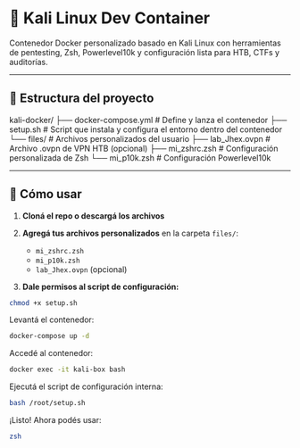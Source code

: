 # 🐚 Kali Linux Dev Container

Contenedor Docker personalizado basado en Kali Linux con herramientas de pentesting, Zsh, Powerlevel10k y configuración lista para HTB, CTFs y auditorías.

---

## 📁 Estructura del proyecto

kali-docker/ 
├── docker-compose.yml # Define y lanza el contenedor
├── setup.sh # Script que instala y configura el entorno dentro del contenedor 
└── files/ # Archivos personalizados del usuario 
   ├── lab_Jhex.ovpn # Archivo .ovpn de VPN HTB (opcional)
   ├── mi_zshrc.zsh # Configuración personalizada de Zsh
   └── mi_p10k.zsh # Configuración Powerlevel10k
   
---

## 🚀 Cómo usar

1. **Cloná el repo o descargá los archivos**

2. **Agregá tus archivos personalizados** en la carpeta `files/`:
   - `mi_zshrc.zsh`
   - `mi_p10k.zsh`
   - `lab_Jhex.ovpn` (opcional)

3. **Dale permisos al script de configuración:**

```bash
chmod +x setup.sh
```
Levantá el contenedor:
```bash
docker-compose up -d
```
Accedé al contenedor:

```bash
docker exec -it kali-box bash
```
Ejecutá el script de configuración interna:

```bash
bash /root/setup.sh
```
¡Listo! Ahora podés usar:

```bash
zsh
```
